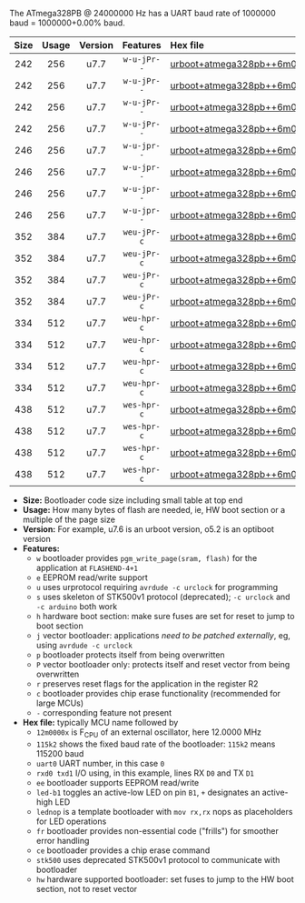 The ATmega328PB @ 24000000 Hz has a UART baud rate of 1000000 baud = 1000000+0.00% baud.

|Size|Usage|Version|Features|Hex file|
|:-:|:-:|:-:|:-:|:--|
|242|256|u7.7|`w-u-jPr--`|[urboot+atmega328pb++6m0000x++250k0_uart0_rxd0_txd1_led+b5.hex](https://raw.githubusercontent.com/stefanrueger/urboot.hex/main/mcus/atmega328pb/external_oscillator/fcpu++6m0000_Hz/br++250k0_bps/urboot+atmega328pb++6m0000x++250k0_uart0_rxd0_txd1_led+b5.hex)|
|242|256|u7.7|`w-u-jPr--`|[urboot+atmega328pb++6m0000x++250k0_uart0_rxd0_txd1_lednop.hex](https://raw.githubusercontent.com/stefanrueger/urboot.hex/main/mcus/atmega328pb/external_oscillator/fcpu++6m0000_Hz/br++250k0_bps/urboot+atmega328pb++6m0000x++250k0_uart0_rxd0_txd1_lednop.hex)|
|242|256|u7.7|`w-u-jPr--`|[urboot+atmega328pb++6m0000x++250k0_uart1_rxb4_txb3_led+b5.hex](https://raw.githubusercontent.com/stefanrueger/urboot.hex/main/mcus/atmega328pb/external_oscillator/fcpu++6m0000_Hz/br++250k0_bps/urboot+atmega328pb++6m0000x++250k0_uart1_rxb4_txb3_led+b5.hex)|
|242|256|u7.7|`w-u-jPr--`|[urboot+atmega328pb++6m0000x++250k0_uart1_rxb4_txb3_lednop.hex](https://raw.githubusercontent.com/stefanrueger/urboot.hex/main/mcus/atmega328pb/external_oscillator/fcpu++6m0000_Hz/br++250k0_bps/urboot+atmega328pb++6m0000x++250k0_uart1_rxb4_txb3_lednop.hex)|
|246|256|u7.7|`w-u-jpr--`|[urboot+atmega328pb++6m0000x++250k0_uart0_rxd0_txd1_led+b5_fr.hex](https://raw.githubusercontent.com/stefanrueger/urboot.hex/main/mcus/atmega328pb/external_oscillator/fcpu++6m0000_Hz/br++250k0_bps/urboot+atmega328pb++6m0000x++250k0_uart0_rxd0_txd1_led+b5_fr.hex)|
|246|256|u7.7|`w-u-jpr--`|[urboot+atmega328pb++6m0000x++250k0_uart0_rxd0_txd1_lednop_fr.hex](https://raw.githubusercontent.com/stefanrueger/urboot.hex/main/mcus/atmega328pb/external_oscillator/fcpu++6m0000_Hz/br++250k0_bps/urboot+atmega328pb++6m0000x++250k0_uart0_rxd0_txd1_lednop_fr.hex)|
|246|256|u7.7|`w-u-jpr--`|[urboot+atmega328pb++6m0000x++250k0_uart1_rxb4_txb3_led+b5_fr.hex](https://raw.githubusercontent.com/stefanrueger/urboot.hex/main/mcus/atmega328pb/external_oscillator/fcpu++6m0000_Hz/br++250k0_bps/urboot+atmega328pb++6m0000x++250k0_uart1_rxb4_txb3_led+b5_fr.hex)|
|246|256|u7.7|`w-u-jpr--`|[urboot+atmega328pb++6m0000x++250k0_uart1_rxb4_txb3_lednop_fr.hex](https://raw.githubusercontent.com/stefanrueger/urboot.hex/main/mcus/atmega328pb/external_oscillator/fcpu++6m0000_Hz/br++250k0_bps/urboot+atmega328pb++6m0000x++250k0_uart1_rxb4_txb3_lednop_fr.hex)|
|352|384|u7.7|`weu-jPr-c`|[urboot+atmega328pb++6m0000x++250k0_uart0_rxd0_txd1_ee_led+b5_fr_ce.hex](https://raw.githubusercontent.com/stefanrueger/urboot.hex/main/mcus/atmega328pb/external_oscillator/fcpu++6m0000_Hz/br++250k0_bps/urboot+atmega328pb++6m0000x++250k0_uart0_rxd0_txd1_ee_led+b5_fr_ce.hex)|
|352|384|u7.7|`weu-jPr-c`|[urboot+atmega328pb++6m0000x++250k0_uart0_rxd0_txd1_ee_lednop_fr_ce.hex](https://raw.githubusercontent.com/stefanrueger/urboot.hex/main/mcus/atmega328pb/external_oscillator/fcpu++6m0000_Hz/br++250k0_bps/urboot+atmega328pb++6m0000x++250k0_uart0_rxd0_txd1_ee_lednop_fr_ce.hex)|
|352|384|u7.7|`weu-jPr-c`|[urboot+atmega328pb++6m0000x++250k0_uart1_rxb4_txb3_ee_led+b5_fr_ce.hex](https://raw.githubusercontent.com/stefanrueger/urboot.hex/main/mcus/atmega328pb/external_oscillator/fcpu++6m0000_Hz/br++250k0_bps/urboot+atmega328pb++6m0000x++250k0_uart1_rxb4_txb3_ee_led+b5_fr_ce.hex)|
|352|384|u7.7|`weu-jPr-c`|[urboot+atmega328pb++6m0000x++250k0_uart1_rxb4_txb3_ee_lednop_fr_ce.hex](https://raw.githubusercontent.com/stefanrueger/urboot.hex/main/mcus/atmega328pb/external_oscillator/fcpu++6m0000_Hz/br++250k0_bps/urboot+atmega328pb++6m0000x++250k0_uart1_rxb4_txb3_ee_lednop_fr_ce.hex)|
|334|512|u7.7|`weu-hpr-c`|[urboot+atmega328pb++6m0000x++250k0_uart0_rxd0_txd1_ee_led+b5_fr_ce_hw.hex](https://raw.githubusercontent.com/stefanrueger/urboot.hex/main/mcus/atmega328pb/external_oscillator/fcpu++6m0000_Hz/br++250k0_bps/urboot+atmega328pb++6m0000x++250k0_uart0_rxd0_txd1_ee_led+b5_fr_ce_hw.hex)|
|334|512|u7.7|`weu-hpr-c`|[urboot+atmega328pb++6m0000x++250k0_uart0_rxd0_txd1_ee_lednop_fr_ce_hw.hex](https://raw.githubusercontent.com/stefanrueger/urboot.hex/main/mcus/atmega328pb/external_oscillator/fcpu++6m0000_Hz/br++250k0_bps/urboot+atmega328pb++6m0000x++250k0_uart0_rxd0_txd1_ee_lednop_fr_ce_hw.hex)|
|334|512|u7.7|`weu-hpr-c`|[urboot+atmega328pb++6m0000x++250k0_uart1_rxb4_txb3_ee_led+b5_fr_ce_hw.hex](https://raw.githubusercontent.com/stefanrueger/urboot.hex/main/mcus/atmega328pb/external_oscillator/fcpu++6m0000_Hz/br++250k0_bps/urboot+atmega328pb++6m0000x++250k0_uart1_rxb4_txb3_ee_led+b5_fr_ce_hw.hex)|
|334|512|u7.7|`weu-hpr-c`|[urboot+atmega328pb++6m0000x++250k0_uart1_rxb4_txb3_ee_lednop_fr_ce_hw.hex](https://raw.githubusercontent.com/stefanrueger/urboot.hex/main/mcus/atmega328pb/external_oscillator/fcpu++6m0000_Hz/br++250k0_bps/urboot+atmega328pb++6m0000x++250k0_uart1_rxb4_txb3_ee_lednop_fr_ce_hw.hex)|
|438|512|u7.7|`wes-hpr-c`|[urboot+atmega328pb++6m0000x++250k0_uart0_rxd0_txd1_ee_led+b5_fr_ce_stk500_hw.hex](https://raw.githubusercontent.com/stefanrueger/urboot.hex/main/mcus/atmega328pb/external_oscillator/fcpu++6m0000_Hz/br++250k0_bps/urboot+atmega328pb++6m0000x++250k0_uart0_rxd0_txd1_ee_led+b5_fr_ce_stk500_hw.hex)|
|438|512|u7.7|`wes-hpr-c`|[urboot+atmega328pb++6m0000x++250k0_uart0_rxd0_txd1_ee_lednop_fr_ce_stk500_hw.hex](https://raw.githubusercontent.com/stefanrueger/urboot.hex/main/mcus/atmega328pb/external_oscillator/fcpu++6m0000_Hz/br++250k0_bps/urboot+atmega328pb++6m0000x++250k0_uart0_rxd0_txd1_ee_lednop_fr_ce_stk500_hw.hex)|
|438|512|u7.7|`wes-hpr-c`|[urboot+atmega328pb++6m0000x++250k0_uart1_rxb4_txb3_ee_led+b5_fr_ce_stk500_hw.hex](https://raw.githubusercontent.com/stefanrueger/urboot.hex/main/mcus/atmega328pb/external_oscillator/fcpu++6m0000_Hz/br++250k0_bps/urboot+atmega328pb++6m0000x++250k0_uart1_rxb4_txb3_ee_led+b5_fr_ce_stk500_hw.hex)|
|438|512|u7.7|`wes-hpr-c`|[urboot+atmega328pb++6m0000x++250k0_uart1_rxb4_txb3_ee_lednop_fr_ce_stk500_hw.hex](https://raw.githubusercontent.com/stefanrueger/urboot.hex/main/mcus/atmega328pb/external_oscillator/fcpu++6m0000_Hz/br++250k0_bps/urboot+atmega328pb++6m0000x++250k0_uart1_rxb4_txb3_ee_lednop_fr_ce_stk500_hw.hex)|

- **Size:** Bootloader code size including small table at top end
- **Usage:** How many bytes of flash are needed, ie, HW boot section or a multiple of the page size
- **Version:** For example, u7.6 is an urboot version, o5.2 is an optiboot version
- **Features:**
  + `w` bootloader provides `pgm_write_page(sram, flash)` for the application at `FLASHEND-4+1`
  + `e` EEPROM read/write support
  + `u` uses urprotocol requiring `avrdude -c urclock` for programming
  + `s` uses skeleton of STK500v1 protocol (deprecated); `-c urclock` and `-c arduino` both work
  + `h` hardware boot section: make sure fuses are set for reset to jump to boot section
  + `j` vector bootloader: applications *need to be patched externally*, eg, using `avrdude -c urclock`
  + `p` bootloader protects itself from being overwritten
  + `P` vector bootloader only: protects itself and reset vector from being overwritten
  + `r` preserves reset flags for the application in the register R2
  + `c` bootloader provides chip erase functionality (recommended for large MCUs)
  + `-` corresponding feature not present
- **Hex file:** typically MCU name followed by
  + `12m0000x` is F<sub>CPU</sub> of an external oscillator, here 12.0000 MHz
  + `115k2` shows the fixed baud rate of the bootloader: `115k2` means 115200 baud
  + `uart0` UART number, in this case `0`
  + `rxd0 txd1` I/O using, in this example, lines RX `D0` and TX `D1`
  + `ee` bootloader supports EEPROM read/write
  + `led-b1` toggles an active-low LED on pin `B1`, `+` designates an active-high LED
  + `lednop` is a template bootloader with `mov rx,rx` nops as placeholders for LED operations
  + `fr` bootloader provides non-essential code ("frills") for smoother error handling
  + `ce` bootloader provides a chip erase command
  + `stk500` uses deprecated STK500v1 protocol to communicate with bootloader
  + `hw` hardware supported bootloader: set fuses to jump to the HW boot section, not to reset vector
